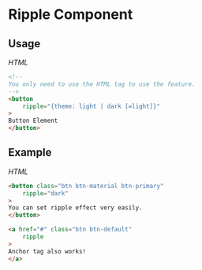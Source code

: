﻿# Ripple Component

## Usage

*HTML*

```html
<!--
You only need to use the HTML tag to use the feature.
-->
<button
    ripple="{theme: light | dark [=light]}"
>
Button Element
</button>
```

## Example

*HTML*

```html
<button class="btn btn-material btn-primary"
    ripple="dark"
>
You can set ripple effect very easily.
</button>

<a href="#" class="btn btn-default"
    ripple
>
Anchor tag also works!
</a>
```